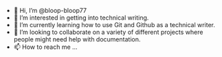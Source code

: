 - 👋 Hi, I’m @bloop-bloop77
- 👀 I’m interested in getting into technical writing. 
- 🌱 I’m currently learning how to use Git and Github as a technical writer. 
- 💞️ I’m looking to collaborate on a variety of different projects where people might need help with documentation. 
- 📫 How to reach me ...

<!---
bloop-bloop77/bloop-bloop77 is a ✨ special ✨ repository because its `README.md` (this file) appears on your GitHub profile.
You can click the Preview link to take a look at your changes.
--->
